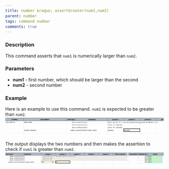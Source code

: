 ```yaml
---
title: number &raquo; assertGreater(num1,num2)
parent: number
tags: command number
comments: true
---
```



### Description
This command asserts that `num1` is numerically larger than `num2`.


### Parameters
- **num1** - first number, which should be larger than the second
- **num2** - second number


### Example
Here is an example to use this command. `num1` is expected to be greater than `num2`.<br/>
![](image/assertGreater_01.png)

The output displays the two numbers and then makes the assertion to check if `num1` is greater than `num2`.
![](image/assertGreater_02.png)
